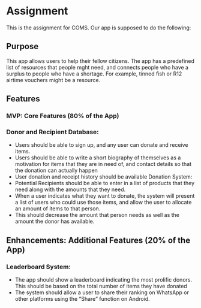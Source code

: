 # Assignment
This is the assignment for COMS. Our app is supposed to do the following:
## Purpose
This app allows users to help their fellow citizens. The app has a predefined list of
resources that people mght need, and connects people who have a surplus to people
who have a shortage. For example, tinned fish or R12 airtime vouchers might be a
resource.
## Features
### MVP: Core Features (80% of the App)
### Donor and Recipient Database:
- Users should be able to sign up, and any user can donate and receive
items.
- Users should be able to write a short biography of themselves as a
motivation for items that they are in need of, and contact details so that
the donation can actually happen
- User donation and receipt history should be available
Donation System:
- Potential Recipients should be able to enter in a list of products that they
need along with the amounts that they need.
- When a user indicates what they want to donate, the system will present a
list of users who could use those items, and allow the user to allocate an
amount of items to that person.
- This should decrease the amount that person needs as well as the
amount the donor has available.
## Enhancements: Additional Features (20% of the App)
### Leaderboard System:
- The app should show a leaderboard indicating the most prolific donors.
This should be based on the total number of items they have donated
- The system should allow a user to share their ranking on WhatsApp or
other platforms using the “Share” function on Android.

